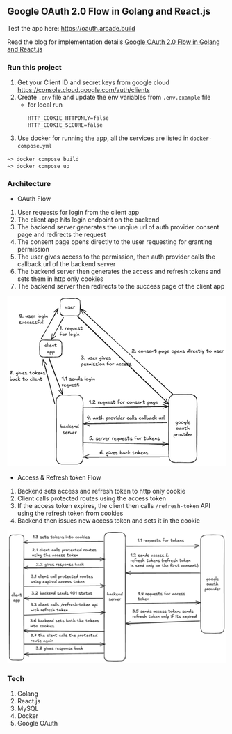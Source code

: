 ## Google OAuth 2.0 Flow in Golang and React.js

Test the app here: https://oauth.arcade.build

Read the blog for implementation details [Google OAuth 2.0 Flow in Golang and React.js](https://dev.to/the-arcade-01/google-oauth-20-flow-in-golang-and-reactjs-536a)

### Run this project

1. Get your Client ID and secret keys from google cloud https://console.cloud.google.com/auth/clients
2. Create `.env` file and update the env variables from `.env.example` file
   - for local run
     ```shell
     HTTP_COOKIE_HTTPONLY=false
     HTTP_COOKIE_SECURE=false
     ```
3. Use docker for running the app, all the services are listed in `docker-compose.yml`

```shell
~> docker compose build
~> docker compose up
```

### Architecture

- OAuth Flow

1. User requests for login from the client app
2. The client app hits login endpoint on the backend
3. The backend server generates the unqiue url of auth provider consent page and redirects the request
4. The consent page opens directly to the user requesting for granting permission
5. The user gives access to the permission, then auth provider calls the callback url of the backend server
6. The backend server then generates the access and refresh tokens and sets them in http only cookies
7. The backend server then redirects to the success page of the client app

![React Golang OAuth](docs/architecture.png)

- Access & Refresh token Flow

1. Backend sets access and refresh token to http only cookie
2. Client calls protected routes using the access token
3. If the access token expires, the client then calls `/refresh-token` API using the refresh token from cookies
4. Backend then issues new access token and sets it in the cookie

![Token flow](docs/token_flow.png)

### Tech

1. Golang
2. React.js
3. MySQL
4. Docker
5. Google OAuth
